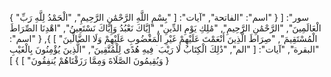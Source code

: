 {
    "سور": [
        {
            "اسم": "الفاتحة",
            "آيات": [
                "بِسْمِ اللَّهِ الرَّحْمَٰنِ الرَّحِيمِ",
                "الْحَمْدُ لِلَّهِ رَبِّ الْعَالَمِينَ",
                "الرَّحْمَٰنِ الرَّحِيمِ",
                "مَٰلِكِ يَوْمِ الدِّينِ",
                "إِيَّاكَ نَعْبُدُ وَإِيَّاكَ نَسْتَعِينُ",
                "اهْدِنَا الصِّرَاطَ الْمُسْتَقِيمَ",
                "صِرَاطَ الَّذِينَ أَنْعَمْتَ عَلَيْهِمْ غَيْرِ الْمَغْضُوبِ عَلَيْهِمْ وَلَا الضَّالِّينَ"
            ]
        },
        {
            "اسم": "البقرة",
            "آيات": [
                "الم",
                "ذَٰلِكَ الْكِتَابُ لَا رَيْبَ ۛ فِيهِ هُدًى لِلْمُتَّقِينَ",
                "الَّذِينَ يُؤْمِنُونَ بِالْغَيْبِ وَيُقِيمُونَ الصَّلَاةَ وَمِمَّا رَزَقْنَاهُمْ يُنفِقُونَ"
            ]
        }
    ]
}
